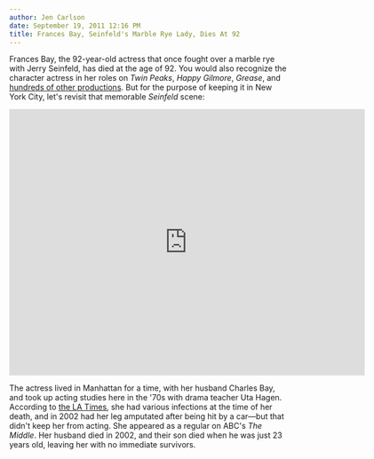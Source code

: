 ```yaml
---
author: Jen Carlson
date: September 19, 2011 12:16 PM
title: Frances Bay, Seinfeld's Marble Rye Lady, Dies At 92
---
```


<p>Frances Bay, the 92-year-old actress that once fought over a marble rye with Jerry Seinfeld, has died at the age of 92. You would also recognize the character actress in her roles on <em>Twin Peaks</em>, <em>Happy Gilmore</em>, <em>Grease</em>, and <a href="https://web.archive.org/web/20111124160136/http://www.imdb.com/name/nm0062844/">hundreds of other productions</a>. But for the purpose of keeping it in New York City, let&apos;s revisit that memorable <em>Seinfeld</em> scene: </p>

<p><iframe width="640" height="480" src="https://web.archive.org/web/20111124160136if_/http://www.youtube.com/embed/96bqcoO1cYU" frameborder="0" allowfullscreen></iframe></p>

<p>The actress lived in Manhattan for a time, with her husband Charles Bay, and took up acting studies here in the &apos;70s with drama teacher Uta Hagen. According to <a href="https://web.archive.org/web/20111124160136/http://articles.latimes.com/2011/sep/17/local/la-me-frances-bay-20110917">the LA Times</a>, she had various infections at the time of her death, and in 2002 had her leg amputated after being hit by a car&#x2014;but that didn&apos;t keep her from acting. She appeared as a regular on ABC&apos;s <em>The Middle</em>. Her husband died in 2002, and their son died when he was just 23 years old, leaving her with no immediate survivors.</p>